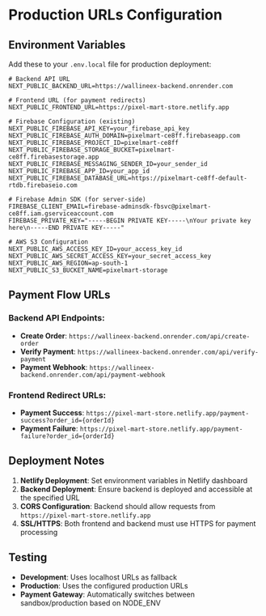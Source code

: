# Production URLs Configuration

## Environment Variables

Add these to your `.env.local` file for production deployment:

```env
# Backend API URL
NEXT_PUBLIC_BACKEND_URL=https://wallineex-backend.onrender.com

# Frontend URL (for payment redirects)
NEXT_PUBLIC_FRONTEND_URL=https://pixel-mart-store.netlify.app

# Firebase Configuration (existing)
NEXT_PUBLIC_FIREBASE_API_KEY=your_firebase_api_key
NEXT_PUBLIC_FIREBASE_AUTH_DOMAIN=pixelmart-ce8ff.firebaseapp.com
NEXT_PUBLIC_FIREBASE_PROJECT_ID=pixelmart-ce8ff
NEXT_PUBLIC_FIREBASE_STORAGE_BUCKET=pixelmart-ce8ff.firebasestorage.app
NEXT_PUBLIC_FIREBASE_MESSAGING_SENDER_ID=your_sender_id
NEXT_PUBLIC_FIREBASE_APP_ID=your_app_id
NEXT_PUBLIC_FIREBASE_DATABASE_URL=https://pixelmart-ce8ff-default-rtdb.firebaseio.com

# Firebase Admin SDK (for server-side)
FIREBASE_CLIENT_EMAIL=firebase-adminsdk-fbsvc@pixelmart-ce8ff.iam.gserviceaccount.com
FIREBASE_PRIVATE_KEY="-----BEGIN PRIVATE KEY-----\nYour private key here\n-----END PRIVATE KEY-----"

# AWS S3 Configuration
NEXT_PUBLIC_AWS_ACCESS_KEY_ID=your_access_key_id
NEXT_PUBLIC_AWS_SECRET_ACCESS_KEY=your_secret_access_key
NEXT_PUBLIC_AWS_REGION=ap-south-1
NEXT_PUBLIC_S3_BUCKET_NAME=pixelmart-storage
```

## Payment Flow URLs

### Backend API Endpoints:
- **Create Order**: `https://wallineex-backend.onrender.com/api/create-order`
- **Verify Payment**: `https://wallineex-backend.onrender.com/api/verify-payment`
- **Payment Webhook**: `https://wallineex-backend.onrender.com/api/payment-webhook`

### Frontend Redirect URLs:
- **Payment Success**: `https://pixel-mart-store.netlify.app/payment-success?order_id={orderId}`
- **Payment Failure**: `https://pixel-mart-store.netlify.app/payment-failure?order_id={orderId}`

## Deployment Notes

1. **Netlify Deployment**: Set environment variables in Netlify dashboard
2. **Backend Deployment**: Ensure backend is deployed and accessible at the specified URL
3. **CORS Configuration**: Backend should allow requests from `https://pixel-mart-store.netlify.app`
4. **SSL/HTTPS**: Both frontend and backend must use HTTPS for payment processing

## Testing

- **Development**: Uses localhost URLs as fallback
- **Production**: Uses the configured production URLs
- **Payment Gateway**: Automatically switches between sandbox/production based on NODE_ENV

